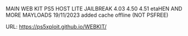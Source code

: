 MAIN WEB KIT PS5 HOST LITE JAILBREAK 4.03 4.50 4.51 etaHEN AND MORE MAYLOADS
19/11/2023 added cache offline  (NOT PSFREE)


URL: https://ps5xploit.github.io/WEBKIT/


